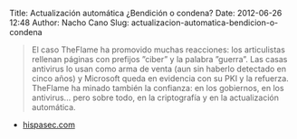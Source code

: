 Title: Actualización automática ¿Bendición o condena?
Date: 2012-06-26 12:48
Author: Nacho Cano
Slug: actualizacion-automatica-bendicion-o-condena

> El caso TheFlame ha promovido muchas reacciones: los articulistas
> rellenan páginas con prefijos ”ciber” y la palabra ”guerra”. Las casas
> antivirus lo usan como arma de venta (aun sin haberlo detectado en
> cinco años) y Microsoft queda en evidencia con su PKI y la refuerza.
> TheFlame ha minado también la confianza: en los gobiernos, en los
> antivirus... pero sobre todo, en la criptografía y en la actualización
> automática.

- [hispasec.com][]

  [hispasec.com]: http://unaaldia.hispasec.com/2012/06/actualizacion-automatica-bendicion-o.html
    "Actualización automática ¿Bendición o condena?"
